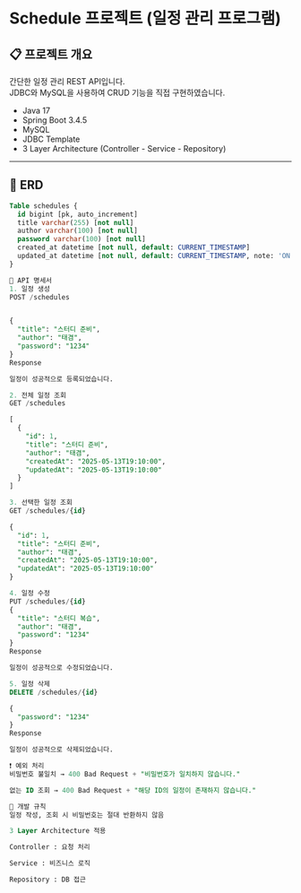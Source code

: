 # Schedule 프로젝트 (일정 관리 프로그램)

## 📋 프로젝트 개요
간단한 일정 관리 REST API입니다.  
JDBC와 MySQL을 사용하여 CRUD 기능을 직접 구현하였습니다.

- Java 17
- Spring Boot 3.4.5
- MySQL
- JDBC Template
- 3 Layer Architecture (Controller - Service - Repository)

---

## 📑 ERD

```sql
Table schedules {
  id bigint [pk, auto_increment]
  title varchar(255) [not null]
  author varchar(100) [not null]
  password varchar(100) [not null]
  created_at datetime [not null, default: CURRENT_TIMESTAMP]
  updated_at datetime [not null, default: CURRENT_TIMESTAMP, note: 'ON UPDATE CURRENT_TIMESTAMP']
}

📮 API 명세서
1. 일정 생성
POST /schedules


{
  "title": "스터디 준비",
  "author": "태겸",
  "password": "1234"
}
Response

일정이 성공적으로 등록되었습니다.

2. 전체 일정 조회
GET /schedules

[
  {
    "id": 1,
    "title": "스터디 준비",
    "author": "태겸",
    "createdAt": "2025-05-13T19:10:00",
    "updatedAt": "2025-05-13T19:10:00"
  }
]

3. 선택한 일정 조회
GET /schedules/{id}

{
  "id": 1,
  "title": "스터디 준비",
  "author": "태겸",
  "createdAt": "2025-05-13T19:10:00",
  "updatedAt": "2025-05-13T19:10:00"
}

4. 일정 수정
PUT /schedules/{id}
{
  "title": "스터디 복습",
  "author": "태겸",
  "password": "1234"
}
Response

일정이 성공적으로 수정되었습니다.

5. 일정 삭제
DELETE /schedules/{id}

{
  "password": "1234"
}
Response

일정이 성공적으로 삭제되었습니다.

❗ 예외 처리
비밀번호 불일치 → 400 Bad Request + "비밀번호가 일치하지 않습니다."

없는 ID 조회 → 400 Bad Request + "해당 ID의 일정이 존재하지 않습니다."

📝 개발 규칙
일정 작성, 조회 시 비밀번호는 절대 반환하지 않음

3 Layer Architecture 적용

Controller : 요청 처리

Service : 비즈니스 로직

Repository : DB 접근

